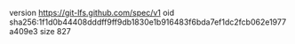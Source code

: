 version https://git-lfs.github.com/spec/v1
oid sha256:1f1d0b44408dddff9ff9db1830e1b916483f6bda7ef1dc2fcb062e1977a409e3
size 827
